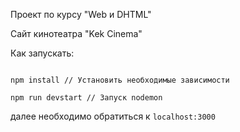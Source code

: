 Проект по курсу "Web и DHTML"

Сайт кинотеатра "Kek Cinema"

Как запускать:

<code>
npm install // Установить необходимые зависимости
</code>
<code>
npm run devstart // Запуск nodemon
</code>

далее необходимо обратиться к <code>localhost:3000</code>
